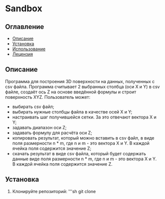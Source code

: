 # Sandbox
## Оглавление
- [Описание](#описание)
- [Установка](#установка)
- [Использование](#использование)
- [Лецензия](#лицензия)

## Описание
Программа для построения 3D поверхности на данных, полученных с csv файла.
Программа считывает 2 выбранных столбца (оси Х и Y) в csv файле, создаёт ось Z на основе введённой формулы и строит поверхность XYZ.
Пользователь может:
- выбирать csv файл;
- выбирать нужные столбцы файла в качестве осей X и Y;
- настраивать шаг получившейся сетки. За это отвечают вектора X и Y;
- задавать диапазон оси Z;
- задавать формулу для расчёта оси Z;
- копировать результат, который можно вставить в csv файл, в виде поля размерности n * m, где n и m - это вектора X и Y. В каждой ячейка поля содержится значение Z;
- скачать результат в виде csv файла, который будет содержать данные виде поля размерности n * m, где n и m - это вектора X и Y. В каждой ячейка поля содержится значение Z.

## Установка
1. Клонируйте репозиторий:
'''sh
git clone 
